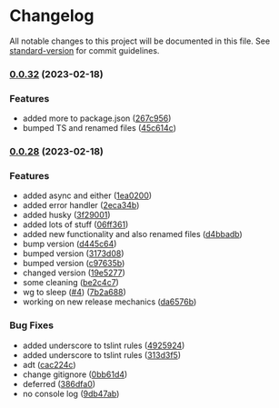 # Changelog

All notable changes to this project will be documented in this file. See [standard-version](https://github.com/conventional-changelog/standard-version) for commit guidelines.

### [0.0.32](https://github.com/Dionid/fapfop/compare/v0.0.31...v0.0.32) (2023-02-18)


### Features

* added more to package.json ([267c956](https://github.com/Dionid/fapfop/commit/267c956043dac4e4db38022b168fa2045dd35d21))
* bumped TS and renamed files ([45c614c](https://github.com/Dionid/fapfop/commit/45c614c77db3f3375f91b8f5fc857f1b7ae513bd))

### [0.0.28](https://github.com/Dionid/fapfop/compare/v0.0.21...v0.0.28) (2023-02-18)

### Features

- added async and either ([1ea0200](https://github.com/Dionid/fapfop/commit/1ea02002e238dae4f46b4c98118f5a3dbc68f25c))
- added error handler ([2eca34b](https://github.com/Dionid/fapfop/commit/2eca34b8322ccc0a84c51bda748f3f900cb15859))
- added husky ([3f29001](https://github.com/Dionid/fapfop/commit/3f2900138ac808a54fcfcc6e76bbd222137c20cf))
- added lots of stuff ([06ff361](https://github.com/Dionid/fapfop/commit/06ff361968197e567437b47e34259809a55eac21))
- added new functionality and also renamed files ([d4bbadb](https://github.com/Dionid/fapfop/commit/d4bbadb887234f389b60a84dd3a23afc9cb530cf))
- bump version ([d445c64](https://github.com/Dionid/fapfop/commit/d445c64b7687bd09881c4c24946ec2c6be0c4aa8))
- bumped version ([3173d08](https://github.com/Dionid/fapfop/commit/3173d08fe9c2d5a97d456a90c7bad962f75426ec))
- bumped version ([c97635b](https://github.com/Dionid/fapfop/commit/c97635be85ee39a88870840f4e8e8cd81141ee1e))
- changed version ([19e5277](https://github.com/Dionid/fapfop/commit/19e5277158265625f4fec0f74dc33e7c6b8a3652))
- some cleaning ([be2c4c7](https://github.com/Dionid/fapfop/commit/be2c4c71fca2b350d1c167852f28ab67b764cca9))
- wg to sleep ([#4](https://github.com/Dionid/fapfop/issues/4)) ([7b2a688](https://github.com/Dionid/fapfop/commit/7b2a688161fa500f5a310577958d4cb21f82fbaf))
- working on new release mechanics ([da6576b](https://github.com/Dionid/fapfop/commit/da6576bc457b20d77ba6dc7806dfcaed7077f468))

### Bug Fixes

- added underscore to tslint rules ([4925924](https://github.com/Dionid/fapfop/commit/49259245399ed112e05070a4f5ce959694b7a2ef))
- added underscore to tslint rules ([313d3f5](https://github.com/Dionid/fapfop/commit/313d3f5dc55964415d3366459fdc2cc3f3a1c9d6))
- adt ([cac224c](https://github.com/Dionid/fapfop/commit/cac224c4feaa33e4dc760781ae57ef83d3651260))
- change gitignore ([0bb61d4](https://github.com/Dionid/fapfop/commit/0bb61d4ee747f61c1ae23ce9978e232c002cdf2e))
- deferred ([386dfa0](https://github.com/Dionid/fapfop/commit/386dfa00cc612a473550c552febbd0a3b5783284))
- no console log ([9db47ab](https://github.com/Dionid/fapfop/commit/9db47ab7352de341bde13ad4ddd05bffd6bd535a))
